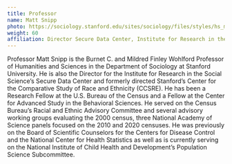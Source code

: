 ```yaml
---
title: Professor
name: Matt Snipp
photo: https://sociology.stanford.edu/sites/sociology/files/styles/hs_medium_square_360x360/public/media/people/mattsnipp_2.jpg?h=ec29f111&itok=I0CXNmic
weight: 60
affiliation: Director Secure Data Center, Institute for Research in the Social Sciences, Stanford University
---
```


Professor Matt Snipp is the Burnet C. and Mildred Finley Wohlford Professor of Humanities and Sciences in the Department of Sociology at Stanford University.  He is also the Director for the Institute for Research in the Social Science’s Secure Data Center and formerly directed Stanford’s Center for the Comparative Study of Race and Ethnicity (CCSRE).  He has been a Research Fellow at the U.S. Bureau of the Census and a Fellow at the Center for Advanced Study in the Behavioral Sciences.  He served on the Census Bureau’s Racial and Ethnic Advisory Committee and several advisory working groups evaluating the 2000 census, three National Academy of Science panels focused on the 2010 and 2020 censuses.  He was previously on the Board of Scientific Counselors for the Centers for Disease Control and the National Center for Health Statistics as well as is currently serving on the National Institute of Child Health and Development’s Population Science Subcommittee.
